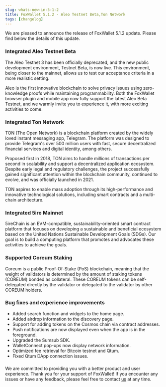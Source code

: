 ```yaml
---
slug: whats-new-in-5-1-2
title: FoxWallet 5.1.2 - Aleo Testnet Beta,Ton Network
tags: [changelog]
---
```


We are pleased to announce the release of FoxWallet 5.1.2 update. Please find below the details of this update.

<!--truncate-->

### Integrated Aleo Testnet Beta
The Aleo Testnet 3 has been officially deprecated, and the new public development environment, Testnet Beta, is now live. This environment, being closer to the mainnet, allows us to test our acceptance criteria in a more realistic setting.   

Aleo is the first innovative blockchain to solve privacy issues using zero-knowledge proofs while maintaining programmability. Both the FoxWallet browser plugin and mobile app now fully support the latest Aleo Beta Testnet, and we warmly invite you to experience it, with more exciting activities to come.

### Integrated Ton Network
TON (The Open Network) is a blockchain platform created by the widely loved instant messaging app, Telegram. The platform was designed to provide Telegram's over 500 million users with fast, secure decentralized financial services and digital identity, among others.   

Proposed first in 2018, TON aims to handle millions of transactions per second in scalability and support a decentralized application ecosystem. Despite early legal and regulatory challenges, the project successfully gained significant attention within the blockchain community, continued to evolve, and was officially launched in 2021.   

TON aspires to enable mass adoption through its high-performance and innovative technological solutions, including smart contracts and a multi-chain architecture.

### Integrated 5ire Mainnet
5ireChain is an EVM-compatible, sustainability-oriented smart contract platform that focuses on developing a sustainable and beneficial ecosystem based on the United Nations Sustainable Development Goals (SDGs). Our goal is to build a computing platform that promotes and advocates these activities to achieve the goals.

### Supported Coreum Staking
Coreum is a public Proof-Of-Stake (PoS) blockchain, meaning that the weight of validators is determined by the amount of staking tokens (COREUM) bonded as collateral. These COREUM tokens can be self-delegated directly by the validator or delegated to the validator by other COREUM holders. 

### Bug fixes and experience improvements
- Added search function and widgets to the home page.
- Added airdrop information to the discovery page.
- Support for adding tokens on the Cosmos chain via contract addresses.
- Push notifications are now displayed even when the app is in the foreground.
- Upgraded the Sumsub SDK.
- WalletConnect pop-ups now display network information.
- Optimized fee retrieval for Bitcoin testnet and Qtum.
- Fixed Qtum DApp connection issues.

### 
We are committed to providing you with a better product and user experience. Thank you for your support of FoxWallet! If you encounter any issues or have any feedback, please feel free to contact [us](mailto:contact@foxwallet.com) at any time.